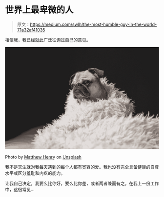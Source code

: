 # 世界上最卑微的人

> 原文：<https://medium.com/swlh/the-most-humble-guy-in-the-world-71a32af41035>

相信我，我已经就此广泛征询过自己的意见。

![](img/4110a5fb16245af703baa63820148db7.png)

Photo by [Matthew Henry](https://unsplash.com/@matthewhenry?utm_source=medium&utm_medium=referral) on [Unsplash](https://unsplash.com?utm_source=medium&utm_medium=referral)

我不是天生就对我每天遇到的每个人都有宽容的爱。我也没有完全具备健康的自尊水平或区分羞耻和内疚的能力。

让我自己决定，我要么比你好，要么比你差，或者两者兼而有之。在我上一份工作中，这很常见…